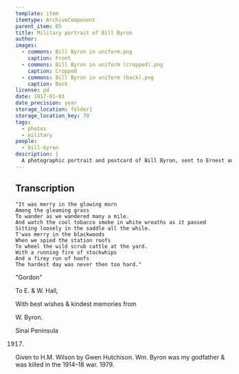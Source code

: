 ```yaml
---
template: item
itemtype: ArchiveComponent
parent_item: 85
title: Military portrait of Bill Byron
author: 
images:
  - commons: Bill Byron in uniform.png
    caption: Front
  - commons: Bill Byron in uniform (cropped).png
    caption: Cropped
  - commons: Bill Byron in uniform (back).png
    caption: Back
license: pd
date: 1917-01-01
date_precision: year
storage_location: folder1
storage_location_key: 70
tags:
  - photos
  - military
people:
  - bill-byron
description: |
  A photographic portrait and postcard of Bill Byron, sent to Ernest and Shakespeare Hall in 1917.
---
```


## Transcription

    "It was merry in the glowing morn
    Among the gleaming grass
    To wander as we wandered many a mile.
    And watch the cool tobacco smoke in white wreaths as it passed
    Sitting loosely in the saddle all the while.
    T'was merry in the blackwoods
    When we spied the station roofs
    To wheel the wild scrub cattle at the yard.
    With a running fire of stockwhips
    And a firey run of hoofs
    The hardest day was never then too hard."

"Gordon"

To E. & W. Hall,

With best wishes & kindest memories from

W. Byron.

Sinai Peninsula

1917.

Given to H.M. Wilson by Gwen Hutchison. Wm. Byron was my godfather & was killed in the 1914–18 war. 1979.
